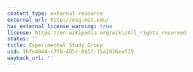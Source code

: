 ```yaml
---
content_type: external-resource
external_url: http://esg.mit.edu/
has_external_license_warning: true
license: https://en.wikipedia.org/wiki/All_rights_reserved
status: ''
title: Experimental Study Group
uid: 1bfe4044-c7f6-485c-8b5f-15a2816eaf75
wayback_url: ''
---
```


